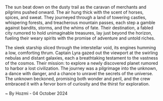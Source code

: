 
The sun beat down on the dusty trail as the caravan of merchants and pilgrims pushed onward. The air hung thick with the scent of horses, spices, and sweat. They journeyed through a land of towering castles, whispering forests, and treacherous mountain passes, each step a gamble against bandits, storms, and the whims of fate. Their destination, a fabled city rumored to hold unimaginable treasures, lay just beyond the horizon, fueling their weary spirits with the promise of adventure and untold riches.

The sleek starship sliced through the interstellar void, its engines humming a low, comforting thrum. Captain Lyra gazed out the viewport at the swirling nebulas and distant galaxies, each a breathtaking testament to the vastness of the cosmos. Their mission: to explore a newly discovered planet rumored to harbor a lost civilization. The journey was a pilgrimage into the unknown, a dance with danger, and a chance to unravel the secrets of the universe. The unknown beckoned, promising both wonder and peril, and the crew embraced it with a fervor born of curiosity and the thirst for exploration. 

~ By Hozmi - 04 October 2024

